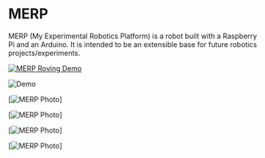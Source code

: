 # MERP
MERP (My Experimental Robotics Platform) is a robot built with a Raspberry Pi and an Arduino. It is intended to be an extensible base for future robotics projects/experiments. 

[![MERP Roving Demo](http://hopding.com/img/merp-roving-demo.gif)](https://www.youtube.com/watch?v=waLDvPaleoY)

![Demo](http://hopding.com/img/merp-roving-demo.gif)


[![MERP Photo](http://hopding.com/img/merp-photo-1.jpg)]

[![MERP Photo](http://hopding.com/img/merp-photo-2.jpg)]

[![MERP Photo](http://hopding.com/img/merp-photo-3.jpg)]

[![MERP Photo](http://hopding.com/img/merp-photo-4.jpg)]
